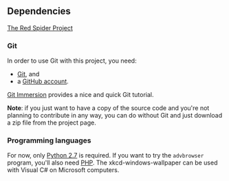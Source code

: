 Dependencies
------------

[The Red Spider Project](https://github.com/the-xkcd-community/the-red-spider-project)


### Git ###

In order to use Git with this project, you need:

 -  [Git](http://git-scm.com/), and
 -  a [GitHub account](https://github.com/).

[Git Immersion](http://gitimmersion.com/) provides a nice and quick
Git tutorial.

**Note**: if you just want to have a copy of the source code and
you're not planning to contribute in any way, you can do without Git
and just download a zip file from the project page.


### Programming languages ###

For now, only [Python 2.7](http://www.python.org/download/) is
required. If you want to try the `advbrowser` program, you'll also
need [PHP](http://www.php.net/downloads.php). The xkcd-windows-wallpaper
can be used with Visual C# on Microsoft computers.

